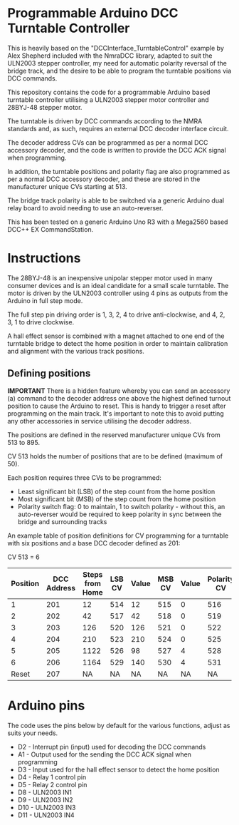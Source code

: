 # Programmable Arduino DCC Turntable Controller
This is heavily based on the "DCCInterface_TurntableControl" example by Alex Shepherd included with the NmraDCC library, adapted to suit the ULN2003 stepper controller, my need for automatic polarity reversal of the bridge track, and the desire to be able to program the turntable positions via DCC commands.

This repository contains the code for a programmable Arduino based turntable controller utilising a ULN2003 stepper motor controller and 28BYJ-48 stepper motor.

The turntable is driven by DCC commands according to the NMRA standards and, as such, requires an external DCC decoder interface circuit.

The decoder address CVs can be programmed as per a normal DCC accessory decoder, and the code is written to provide the DCC ACK signal when programming.

In addition, the turntable positions and polarity flag are also programmed as per a normal DCC accessory decoder, and these are stored in the manufacturer unique CVs starting at 513.

The bridge track polarity is able to be switched via a generic Arduino dual relay board to avoid needing to use an auto-reverser.

This has been tested on a generic Arduino Uno R3 with a Mega2560 based DCC++ EX CommandStation.

# Instructions

The 28BYJ-48 is an inexpensive unipolar stepper motor used in many consumer devices and is an ideal candidate for a small scale turntable. The motor is driven by the ULN2003 controller using 4 pins as outputs from the Arduino in full step mode.

The full step pin driving order is 1, 3, 2, 4 to drive anti-clockwise, and 4, 2, 3, 1 to drive clockwise.

A hall effect sensor is combined with a magnet attached to one end of the turntable bridge to detect the home position in order to maintain calibration and alignment with the various track positions.

## Defining positions

**IMPORTANT** There is a hidden feature whereby you can send an accessory (a) command to the decoder address one above the highest defined turnout position to cause the Arduino to reset. This is handy to trigger a reset after programming on the main track. It's important to note this to avoid putting any other accessories in service utilising the decoder address.

The positions are defined in the reserved manufacturer unique CVs from 513 to 895.

CV 513 holds the number of positions that are to be defined (maximum of 50).

Each position requires three CVs to be programmed:
- Least significant bit (LSB) of the step count from the home position
- Most significant bit (MSB) of the step count from the home position
- Polarity switch flag: 0 to maintain, 1 to switch polarity - without this, an auto-reverser would be required to keep polarity in sync between the bridge and surrounding tracks

An example table of position definitions for CV programming for a turntable with six positions and a base DCC decoder defined as 201:

CV 513 = 6

| Position | DCC Address | Steps from Home | LSB CV | Value | MSB CV | Value | Polarity CV | Value |
|---|---|---|---|---|---|---|---|---|
| 1 | 201 | 12 | 514 | 12 | 515 | 0 | 516 | 0 |
| 2 | 202 | 42 | 517 | 42 | 518 | 0 | 519 | 0 |
| 3 | 203 | 126 | 520 | 126 | 521 | 0 | 522 | 0 |
| 4 | 204 | 210 | 523 | 210 | 524 | 0 | 525 | 0 |
| 5 | 205 | 1122 | 526 | 98 | 527 | 4 | 528 | 1 |
| 6 | 206 | 1164 | 529 | 140 | 530 | 4 | 531 | 1 |
| Reset | 207 | NA | NA | NA | NA | NA | NA | NA |

# Arduino pins
The code uses the pins below by default for the various functions, adjust as suits your needs.

- D2 - Interrupt pin (input) used for decoding the DCC commands
- A1 - Output used for the sending the DCC ACK signal when programming
- D3 - Input used for the hall effect sensor to detect the home position
- D4 - Relay 1 control pin
- D5 - Relay 2 control pin
- D8  - ULN2003 IN1
- D9  - ULN2003 IN2
- D10 - ULN2003 IN3
- D11 - ULN2003 IN4
